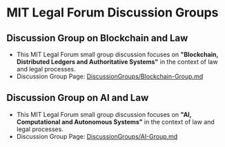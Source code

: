 # MIT Legal Forum Discussion Groups


## Discussion Group on Blockchain and Law

* This MIT Legal Forum small group discussion focuses on **"Blockchain, Distributed Ledgers and Authoritative Systems"** in the context of law and legal processes.
* Discussion Group Page: [DiscussionGroups/Blockchain-Group.md](https://mitmedialab.github.io/MITLegalForum/DiscussionGroups/Blockchain-Group.html)

## Discussion Group on AI and Law

* This MIT Legal Forum small group discussion focuses on **"AI, Computational and Autonomous Systems"** in the context of law and legal processes.
* Discussion Group Page: [DiscussionGroups/AI-Group.md](https://mitmedialab.github.io/MITLegalForum/DiscussionGroups/AI-Group.html)
